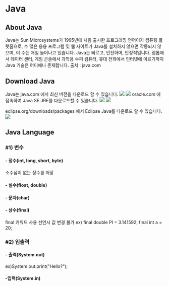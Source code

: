 # Java

## About Java

Java는 Sun Microsystems가 1995년에 처음 출시한 프로그래밍 언어이자 컴퓨팅 플랫폼으로, 수 많은 응용 프로그램 및 웹 사이트가 Java를 설치하지 않으면 작동되지 않으며, 이 수는 매일 늘어나고 있습니다. Java는 빠르고, 안전하며, 안정적입니다. 랩톱에서 데이터 센터, 게임 콘솔에서 과학용 수퍼 컴퓨터, 휴대 전화에서 인터넷에 이르기까지 Java 기술은 어디에나 존재합니다.
출처 : java.com
## Download Java
Java는 java.com 에서 최신 버전을 다운로드 할 수 있습니다.
![](https://www.java.com/ga/images/ko/java_welcome.jpg)
![](https://www.java.com/ga/images/ko/java_finish.jpg)
oracle.com 에 접속하여 Java SE JRE를 다운로드할 수 있습니다.
![](https://www.oracle.com/webfolder/s/brand/assets/i/specimens/identity/logo/primary-badge.gif)
![](https://www.oracle.com/technetwork/java/java-se-downloads-1612441.gif)

eclipse.org/downloads/packages 에서 Eclipse Java를 다운로드 할 수 있습니다.
![](https://www.eclipse.org/downloads/packages/sites/all/themes/solstice/_themes/solstice_packages/logo.svg)
## Java Language
### #1) 변수
#### - 정수(int, long, short, byte)
소수점이 없는 정수를 저장
#### - 실수(float, double)
#### - 문자(char)
#### - 상수(final)
final 키워드 사용
선언시 값 변경 불가
ex) final double PI = 3.141592;
final int a = 20;
### #2) 입출력
#### - 출력(System.out)
ex)System.out.print("Hello?");
#### -입력(System.in)
